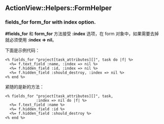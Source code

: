 ## ActionView::Helpers::FormHelper

### fields\_for form\_for with index option.

**#fields\_for** 和 **form\_for** 方法接受 **:index** 选项，在 form 对象中，如果需要去掉就必须使用 **:index => nil**。

下面是示例代码：

	<% fields_for "project[task_attributes][]", task do |f| %>
	  <%= f.text_field :name, :index => nil %>
	  <%= f.hidden_field :id, :index => nil %>
	  <%= f.hidden_field :should_destroy, :index => nil %>
	<% end %>

紧随的是新的方法：

	<% fields_for "project[task_attributes][]", task,
	              :index => nil do |f| %>
	  <%= f.text_field :name %>
	  <%= f.hidden_field :id %>
	  <%= f.hidden_field :should_destroy %>
	<% end %>